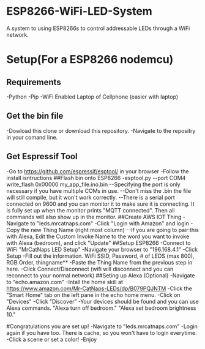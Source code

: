 # ESP8266-WiFi-LED-System
A system to using ESP8266s to control addressable LEDs through a WiFi network.

# Setup(For a ESP8266 nodemcu)
## Requirements
-Python
-Pip
-WiFi Enabled Laptop of Cellphone (easier with laptop)
## Get the bin file
-Dowload this clone or download this repository.
-Navigate to the repositry in your comand line.
## Get Espressif Tool
-Go to https://github.com/espressif/esptool/ in your browser
-Follow the install isntructions
##Flash bin onto ESP8266
-esptool.py --port COM4 write_flash 0x00000 my_app_file.ino.bin
--Specifying the port is only necessary if you have multiple COMs in use.
--Don't miss the .bin the file will still compile, but it won't work correctly.
--There is a serial port connected on 9600 and you can monitor it to make sure it is connecting. It is fully set up when the monitor prints "MQTT connected". Then all commands will also show up in the monitor.
##Create AWS IOT Thing
-Navigate to "leds.mrcatnaps.com"
-Click "Login with Amazon" and login
-Copy the new Thing Name (right most column)
--If you are going to pair this with Alexa, Edit the Custom Invoke Name to the word you want to invoke with Alexa (bedroom), and click "Update"
##Setup ESP8266
-Connect to WiFi "MrCatNaps LED Setup"
-Navigate your browser to "196.168.4.1"
-Click Setup
-Fill out the information. WiFi SSID, Password, # of LEDS (max 800), RGB Order, thingname**
-Paste the Thing Name from the previous step in here.
-Click Connect/Disconnect (wifi will disconnect and you can reconnect to your normal network)
##Seting up Alexa (Optional)
-Navigate to "echo.amazon.com"
-Intall the home skill at https://www.amazon.com/Mr-CatNaps-LEDs/dp/B079PQJNTM
-Click the "Smart Home" tab on the left pane in the echo home menu.
-Click on "Devices"
-Click "Discover"
-Your devices should be found and you can use Alexa commands. "Alexa turn off bedroom." "Alexa set bedroom brightness 10."

#Congratulations you are set up!
-Navigate to "leds.mrcatnaps.com"
-Login again if you have too. There is cache, so you won't have to login everytime. 
-Click a scene or set a color!
-Enjoy

